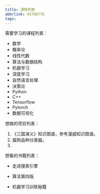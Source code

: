 ```yaml
---
title: 课程列表
abbrlink: 4570677b
tags:
---
```


需要学习的课程列表：

* 数学
* 概率论
* 线性代数
* 算法与数据结构
* 机器学习
* 深度学习
* 自然语言处理
* 决策论
* Python
* C++
* Tensorflow
* Pytorch
* 数据可视化

想做的项目列表：

1. 《三国演义》知识图谱，参考漫威知识图谱。
2. 猫狗品种分类器。
3. 

想看的书籍列表：

* 走进搜索引擎

* 算法第四版

* 机器学习训练秘籍

  